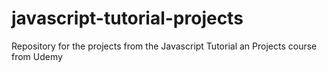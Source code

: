 # javascript-tutorial-projects
Repository for the projects from the Javascript Tutorial an Projects course from Udemy
